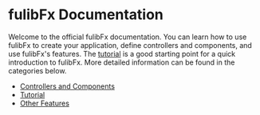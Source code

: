# fulibFx Documentation

Welcome to the official fulibFx documentation.
You can learn how to use fulibFx to create your application, define controllers and components, and use fulibFx's features.
The [tutorial](tutorial/how-to-start.md) is a good starting point for a quick introduction to fulibFx.
More detailed information can be found in the categories below.

- [Controllers and Components](controller/README.md)
- [Tutorial](tutorial/how-to-start.md)
- [Other Features](features/README.md)